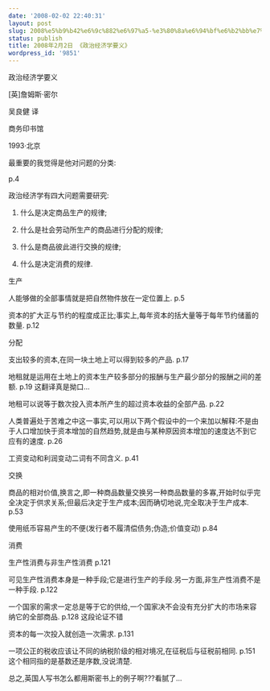 ```yaml
---
date: '2008-02-02 22:40:31'
layout: post
slug: 2008%e5%b9%b42%e6%9c%882%e6%97%a5-%e3%80%8a%e6%94%bf%e6%b2%bb%e7%bb%8f%e6%b5%8e%e5%ad%a6%e8%a6%81%e4%b9%89%e3%80%8b
status: publish
title: 2008年2月2日 《政治经济学要义》
wordpress_id: '9851'
---
```





政治经济学要义




[英]詹姆斯·密尔




吴良健 译




商务印书馆




1993·北京




  





最重要的我觉得是他对问题的分类:




  





p.4




政治经济学有四大问题需要研究:




1. 什么是决定商品生产的规律;




2. 什么是社会劳动所生产的商品进行分配的规律;




3. 什么是商品彼此进行交换的规律;




4. 什么是决定消费的规律.




  





  





生产




人能够做的全部事情就是把自然物件放在一定位置上. p.5




资本的扩大正与节约的程度成正比;事实上,每年资本的括大量等于每年节约储蓄的数量. p.12




  





分配




支出较多的资本,在同一块土地上可以得到较多的产品. p.17




地租就是运用在土地上的资本生产较多部分的报酬与生产最少部分的报酬之间的差额. p.19 这翻译真是拗口...




地租可以说等于数次投入资本所产生的超过资本收益的全部产品. p.22




人类普遍处于苦难之中这一事实,可以用以下两个假设中的一个来加以解释:不是由于人口增加快于资本增加的自然趋势,就是由与某种原因资本增加的速度达不到它应有的速度. p.26




工资变动和利润变动二词有不同含义. p.41




  





交换




商品的相对价值,换言之,即一种商品数量交换另一种商品数量的多寡,开始时似乎完全决定于供求关系;但最后决定于生产成本;因而确切地说,完全取决于生产成本. p.53




使用纸币容易产生的不便(发行者不履清偿债务;伪造;价值变动) p.84




  





消费




生产性消费与非生产性消费 p.121




可见生产性消费本身是一种手段;它是进行生产的手段.另一方面,非生产性消费不是一种手段. p.122




一个国家的需求一定总是等于它的供给,一个国家决不会没有充分扩大的市场来容纳它的全部商品. p.128 这段论证不错




资本的每一次投入就创造一次需求. p.131




一项公正的税收应该让不同的纳税阶级的相对境况,在征税后与征税前相同. p.151 这个相同指的是基数还是序数,没说清楚.




  



  





  





  





总之,英国人写书怎么都用斯密书上的例子啊???看腻了...
